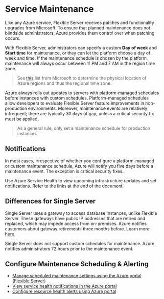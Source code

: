 # Service Maintenance

Like any Azure service, Flexible Server receives patches and functionality upgrades from Microsoft. To ensure that planned maintenance does not blindside administrators, Azure provides them control over when patching occurs.

With Flexible Server, administrators can specify a custom **Day of week** and **Start time** for maintenance, or they can let the platform choose a day of week and time. If the maintenance schedule is chosen by the platform, maintenance will always occur between 11 PM and 7 AM in the region time zone.

> See [this](https://azure.microsoft.com/global-infrastructure/data-residency/#select-geography) list from Microsoft to determine the physical location of Azure regions and thus the regional time zone.

Azure always rolls out updates to servers with platform-managed schedules before instances with custom schedules. Platform-managed schedules allow developers to evaluate Flexible Server feature improvements in non-production environments. Moreover, maintenance events are relatively infrequent; there are typically 30 days of gap, unless a critical security fix must be applied.

> As a general rule, only set a maintenance schedule for production instances.

## Notifications

In most cases, irrespective of whether you configure a platform-managed or custom maintenance schedule, Azure will notify you five days before a maintenance event. The exception is critical security fixes.

Use Azure Service Health to view upcoming infrastructure updates and set notifications. Refer to the links at the end of the document.

## Differences for Single Server

Single Server uses a gateway to access database instances, unlike Flexible Server. These gateways have public IP addresses that are retired and replaced, which may impede access from on-premises. Azure notifies customers about gateway retirements three months before. Learn more [here.](https://docs.microsoft.com/azure/mysql/concepts-connectivity-architecture)

Single Server does not support custom schedules for maintenance. Azure notifies administrators 72 hours prior to the maintenance event.

## Configure Maintenance Scheduling & Alerting

- [Manage scheduled maintenance settings using the Azure portal (Flexible Server)](https://docs.microsoft.com/azure/mysql/flexible-server/how-to-maintenance-portal)
- [View service health notifications in the Azure portal](https://docs.microsoft.com/azure/service-health/service-notifications)
- [Configure resource health alerts using Azure portal](https://docs.microsoft.com/azure/service-health/resource-health-alert-monitor-guide)

